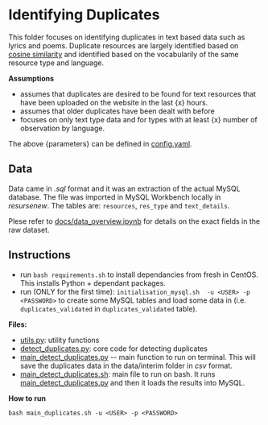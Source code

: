 

 # Identifying Duplicates 

 This folder focuses on identifying duplicates in text based data such as lyrics and poems. Duplicate resources are largely identified based on [cosine similarity](https://en.wikipedia.org/wiki/Cosine_similarity) and identified based on the vocabularily of the same resource type and language.

**Assumptions**
- assumes that duplicates are desired to be found for text resources that have been uploaded on the website in the last {x} hours. 
- assumes that older duplicates have been dealt with before
- focuses on only text type data and for types with at least {x} number of observation by language.  

The above {parameters} can be defined in [config.yaml](./config.yaml). 

 ## Data

 Data came in *.sql* format and it was an extraction of the actual MySQL database. The file was imported in MySQL Workbench locally in *resursenew*. The tables are: `resources`, `res_type` and `text_details`. 

 Plese refer to [docs/data_overview.ipynb](docs/data_overview.ipynb) for details on the exact fields in the raw dataset. 

 ## Instructions 
 - run `bash requirements.sh` to install dependancies from fresh in CentOS. This installs Python + dependant packages. 
 - run (ONLY for the first time): `initialisation_mysql.sh  -u <USER> -p <PASSWORD>` to create some MySQL tables and load some data in (i.e. `duplicates_validated` in `duplicates_validated` table). 
 

**Files:**
- [utils.py](utils.py): utility functions
- [detect_duplicates.py](detect_duplicates.py): core code for detecting duplicates
- [main_detect_duplicates.py](main_detect_duplicates.py) -- main function to run on terminal. This will save the duplicates data in the data/interim folder in *csv* format. 
- [main_detect_duplicates.sh](main_detect_duplicates.sh): main file to run on bash. It runs [main_detect_duplicates.py](main_detect_duplicates.py) and then it loads the results into MySQL. 
 
 
 
 **How to run**
 ```
 bash main_duplicates.sh -u <USER> -p <PASSWORD>
 ```
 